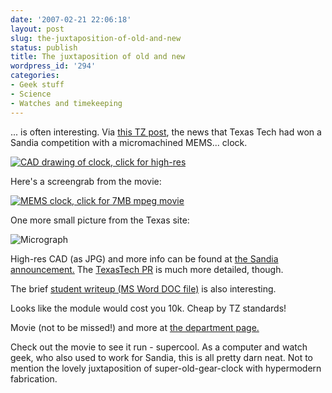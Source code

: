 ```yaml
---
date: '2007-02-21 22:06:18'
layout: post
slug: the-juxtaposition-of-old-and-new
status: publish
title: The juxtaposition of old and new
wordpress_id: '294'
categories:
- Geek stuff
- Science
- Watches and timekeeping
---
```


... is often interesting. Via [this TZ post](http://forums.timezone.com/index.php?t=tree&goto=2546401&rid=0), the news that Texas Tech had won a Sandia competition with a micromachined MEMS... clock.


[
![CAD drawing of clock, click for high-res](http://www.phfactor.net/wp-pics/texas-tech-mems_nr.jpg)](http://www.sandia.gov/news-center/news-releases/2005/images/texas-tech-mems.jpg)

Here's a screengrab from the movie:


[
![MEMS clock, click for 7MB mpeg movie](http://www.phfactor.net/wp-pics/ttech-mems.jpg)
](http://www.depts.ttu.edu/ntc/ResearchAndPublications/MEMS/smalltimes.mpg)


One more small picture from the Texas site:


![Micrograph](http://www.phfactor.net/wp-pics/smalltime.jpg)


High-res CAD (as JPG) and more info can be found at [the Sandia announcement.](http://www.sandia.gov/news-center/news-releases/2005/mat-chem/mems-winner.html) The [TexasTech PR](http://www.depts.ttu.edu/coe/PressReleases/mems.php) is much more detailed, though.

The brief [student writeup (MS Word DOC file)](http://www.sandia.gov/mstc/documents/TTU_submission.doc) is also interesting.

Looks like the module would cost you 10k. Cheap by TZ standards!

Movie (not to be missed!) and more at [the department page.](http://www.depts.ttu.edu/ntc/ResearchAndPublications/MEMS.php)

Check out the movie to see it run - supercool. As a computer and watch geek, who also used to work for Sandia, this is all pretty darn neat. Not to mention the lovely juxtaposition of super-old-gear-clock with hypermodern fabrication.


